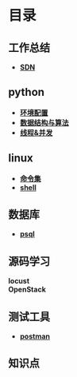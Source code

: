# 目录

## 工作总结
* **[SDN](./SDN/业务介绍.md)**

## python
* **[环境配置](./python/环境配置.md)**
* **[数据结构与算法](./project/algorithm/目录.md)**
* **[线程&并发](./进程线程协程.md)**

## linux
* **[命令集](./linux/命令集.md)**
* **[shell](./linux/shell.md)**

## 数据库
* **[psql](./DB/psql.md)**

## 源码学习
**locust**  
**OpenStack**  

## 测试工具
* **[postman](./测试工具/postman.md)**  

## 知识点
